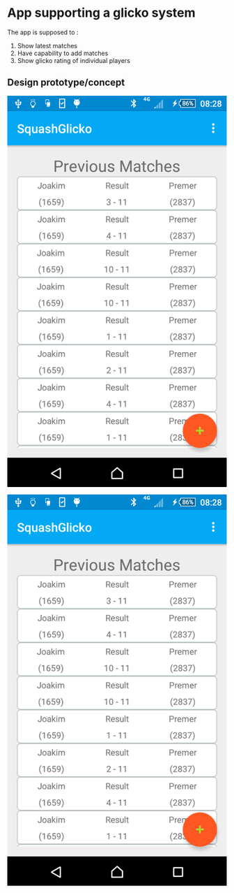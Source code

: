# App supporting a glicko system

The app is supposed to :

1. Show latest matches
2. Have capability to add matches
3. Show glicko rating of individual players


## Design prototype/concept

![Main Activity Design Concept](/images/design_concept_latest_matches.png)


<img src="/images/design_concept_latest_matches.png" height="50%" />
